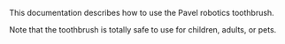 This documentation describes how to use the Pavel robotics toothbrush.

Note that the toothbrush is totally safe to use for children, adults, or pets.

